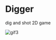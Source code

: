 # Digger

dig and shot 2D game

![gif3](https://user-images.githubusercontent.com/3895753/31858898-de99a4a0-b73d-11e7-8b20-f22cf30ffda1.gif)
